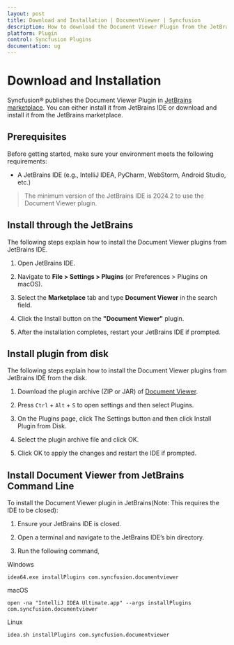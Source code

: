 ```yaml
---
layout: post
title: Download and Installation | DocumentViewer | Syncfusion
description: How to download the Document Viewer Plugin from the JetBrains marketplace site and from the plugins View tab.
platform: Plugin
control: Syncfusion Plugins
documentation: ug
---
```


# Download and Installation

Syncfusion® publishes the Document Viewer Plugin in [JetBrains marketplace](https://plugins.jetbrains.com/plugin/28456-document-viewer). You can either install it from JetBrains IDE or download and install it from the JetBrains marketplace.

## Prerequisites

Before getting started, make sure your environment meets the following requirements:

* A JetBrains IDE (e.g., IntelliJ IDEA, PyCharm, WebStorm, Android Studio, etc.)

 > The minimum version of the JetBrains IDE is 2024.2 to use the Document Viewer plugin.


## Install through the JetBrains

The following steps explain how to install the Document Viewer plugins from JetBrains IDE.

1. Open JetBrains IDE.

2. Navigate to **File > Settings > Plugins** (or Preferences > Plugins on macOS).

3. Select the **Marketplace** tab and type **Document Viewer** in the search field.

4. Click the Install button on the **"Document Viewer"** plugin.

5. After the installation completes, restart your JetBrains IDE if prompted.

## Install plugin from disk

The following steps explain how to install the Document Viewer plugins from JetBrains IDE from the disk.

1. Download the plugin archive (ZIP or JAR) of [Document Viewer](https://plugins.jetbrains.com/plugin/28456-document-viewer).

2. Press `Ctrl` + `Alt` + `S` to open settings and then select Plugins.

3. On the Plugins page, click The Settings button and then click Install Plugin from Disk.

4. Select the plugin archive file and click OK.

5. Click OK to apply the changes and restart the IDE if prompted.


## Install Document Viewer from JetBrains Command Line

To install the Document Viewer plugin in JetBrains(Note: This requires the IDE to be closed):

1. Ensure your JetBrains IDE is closed.

2. Open a terminal and navigate to the JetBrains IDE’s bin directory.

3. Run the following command,

Windows

```
idea64.exe installPlugins com.syncfusion.documentviewer
```

macOS

```
open -na "IntelliJ IDEA Ultimate.app" --args installPlugins com.syncfusion.documentviewer
```

Linux

```
idea.sh installPlugins com.syncfusion.documentviewer
```